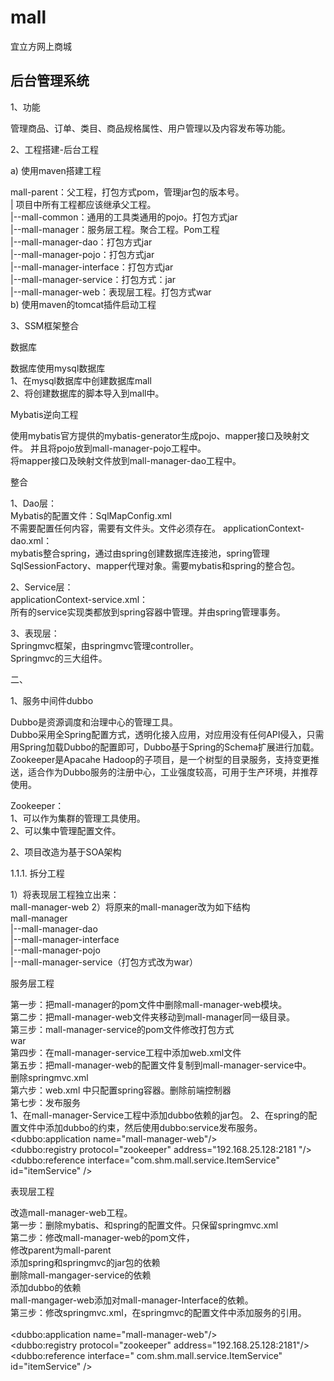 # mall
宜立方网上商城  

##  后台管理系统

1、功能  

管理商品、订单、类目、商品规格属性、用户管理以及内容发布等功能。  

2、工程搭建-后台工程  

a)	使用maven搭建工程  

mall-parent：父工程，打包方式pom，管理jar包的版本号。  
    |           项目中所有工程都应该继承父工程。  
|--mall-common：通用的工具类通用的pojo。打包方式jar  
|--mall-manager：服务层工程。聚合工程。Pom工程  
|--mall-manager-dao：打包方式jar  
|--mall-manager-pojo：打包方式jar  
|--mall-manager-interface：打包方式jar  
|--mall-manager-service：打包方式：jar  
    |--mall-manager-web：表现层工程。打包方式war  
b)	使用maven的tomcat插件启动工程  

3、SSM框架整合  

数据库  

数据库使用mysql数据库  
1、在mysql数据库中创建数据库mall  
2、将创建数据库的脚本导入到mall中。  

Mybatis逆向工程  

使用mybatis官方提供的mybatis-generator生成pojo、mapper接口及映射文件。
并且将pojo放到mall-manager-pojo工程中。  
将mapper接口及映射文件放到mall-manager-dao工程中。  

整合  

1、Dao层：  
Mybatis的配置文件：SqlMapConfig.xml  
不需要配置任何内容，需要有文件头。文件必须存在。
applicationContext-dao.xml：  
mybatis整合spring，通过由spring创建数据库连接池，spring管理SqlSessionFactory、mapper代理对象。需要mybatis和spring的整合包。  

2、Service层：  
applicationContext-service.xml：  
所有的service实现类都放到spring容器中管理。并由spring管理事务。  

3、表现层：  
Springmvc框架，由springmvc管理controller。  
Springmvc的三大组件。  

二、  

1、服务中间件dubbo  

Dubbo是资源调度和治理中心的管理工具。  
Dubbo采用全Spring配置方式，透明化接入应用，对应用没有任何API侵入，只需用Spring加载Dubbo的配置即可，Dubbo基于Spring的Schema扩展进行加载。  
Zookeeper是Apacahe Hadoop的子项目，是一个树型的目录服务，支持变更推送，适合作为Dubbo服务的注册中心，工业强度较高，可用于生产环境，并推荐使用。  

Zookeeper：  
	1、可以作为集群的管理工具使用。  
	2、可以集中管理配置文件。  

2、项目改造为基于SOA架构  

1.1.1.	拆分工程  

1）将表现层工程独立出来：  
mall-manager-web
2）将原来的mall-manager改为如下结构  
mall-manager  
   |--mall-manager-dao  
   |--mall-manager-interface  
   |--mall-manager-pojo  
   |--mall-manager-service（打包方式改为war）  
   
   
服务层工程  

第一步：把mall-manager的pom文件中删除mall-manager-web模块。  
第二步：把mall-manager-web文件夹移动到mall-manager同一级目录。  
第三步：mall-manager-service的pom文件修改打包方式  
<packaging>war</packaging>  
第四步：在mall-manager-service工程中添加web.xml文件  
第五步：把mall-manager-web的配置文件复制到mall-manager-service中。  
删除springmvc.xml  
第六步：web.xml 中只配置spring容器。删除前端控制器  
第七步：发布服务  
	1、在mall-manager-Service工程中添加dubbo依赖的jar包。
	2、在spring的配置文件中添加dubbo的约束，然后使用dubbo:service发布服务。
	<!-- 引用dubbo服务 -->  
	<dubbo:application name="mall-manager-web"/>  
	<dubbo:registry protocol="zookeeper" address="192.168.25.128:2181 "/>  
	<dubbo:reference interface="com.shm.mall.service.ItemService" id="itemService" />  
		
表现层工程  

改造mall-manager-web工程。  
第一步：删除mybatis、和spring的配置文件。只保留springmvc.xml  
第二步：修改mall-manager-web的pom文件，  
修改parent为mall-parent  
添加spring和springmvc的jar包的依赖  
删除mall-mangager-service的依赖  
添加dubbo的依赖  
mall-mangager-web添加对mall-manager-Interface的依赖。  
第三步：修改springmvc.xml，在springmvc的配置文件中添加服务的引用。  
	<!-- 引用dubbo服务 -->  
	<dubbo:application name="mall-manager-web"/>  
	<dubbo:registry protocol="zookeeper" address="192.168.25.128:2181"/>  
	<dubbo:reference interface=" com.shm.mall.service.ItemService" id="itemService" />  
